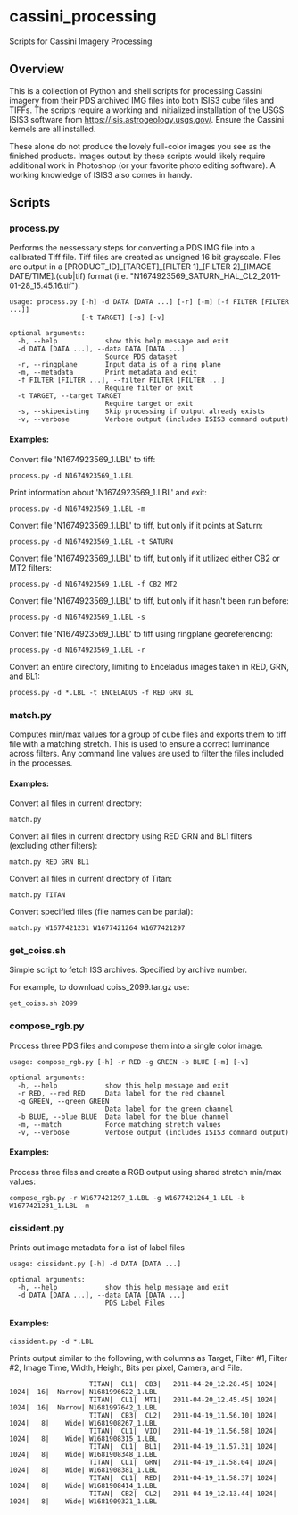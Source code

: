 # cassini_processing
Scripts for Cassini Imagery Processing

## Overview

This is a collection of Python and shell scripts for processing Cassini imagery from their PDS archived IMG files into both ISIS3 cube files and TIFFs. The scripts require a working and initialized installation of the USGS ISIS3 software from https://isis.astrogeology.usgs.gov/. Ensure the Cassini kernels are all installed.

These alone do not produce the lovely full-color images you see as the finished products. Images output by these scripts would likely require additional work in Photoshop (or your favorite photo editing software). A working knowledge of ISIS3 also comes in handy.

## Scripts

### process.py

Performs the nessessary steps for converting a PDS IMG file into a calibrated Tiff file. Tiff files are created as unsigned 16 bit grayscale. Files are output in a [PRODUCT_ID]\_[TARGET]\_[FILTER 1]\_[FILTER 2]\_[IMAGE DATE/TIME].(cub|tif) format (i.e. "N1674923569_SATURN_HAL_CL2_2011-01-28_15.45.16.tif").

```
usage: process.py [-h] -d DATA [DATA ...] [-r] [-m] [-f FILTER [FILTER ...]]
                  [-t TARGET] [-s] [-v]

optional arguments:
  -h, --help            show this help message and exit
  -d DATA [DATA ...], --data DATA [DATA ...]
                        Source PDS dataset
  -r, --ringplane       Input data is of a ring plane
  -m, --metadata        Print metadata and exit
  -f FILTER [FILTER ...], --filter FILTER [FILTER ...]
                        Require filter or exit
  -t TARGET, --target TARGET
                        Require target or exit
  -s, --skipexisting    Skip processing if output already exists
  -v, --verbose         Verbose output (includes ISIS3 command output)

```


#### Examples:

Convert file 'N1674923569_1.LBL' to tiff:
```
process.py -d N1674923569_1.LBL
```

Print information about 'N1674923569_1.LBL' and exit:
```
process.py -d N1674923569_1.LBL -m
```

Convert file 'N1674923569_1.LBL' to tiff, but only if it points at Saturn:
```
process.py -d N1674923569_1.LBL -t SATURN
```

Convert file 'N1674923569_1.LBL' to tiff, but only if it utilized either CB2 or MT2 filters:
```
process.py -d N1674923569_1.LBL -f CB2 MT2
```

Convert file 'N1674923569_1.LBL' to tiff, but only if it hasn't been run before:
```
process.py -d N1674923569_1.LBL -s
```

Convert file 'N1674923569_1.LBL' to tiff using ringplane georeferencing:
```
process.py -d N1674923569_1.LBL -r
```

Convert an entire directory, limiting to Enceladus images taken in RED, GRN, and BL1:
```
process.py -d *.LBL -t ENCELADUS -f RED GRN BL
```


### match.py
Computes min/max values for a group of cube files and exports them to tiff file with a matching stretch. This is used to ensure a correct luminance across filters. Any command line values are used to filter the files included in the processes.

#### Examples:

Convert all files in current directory:
```
match.py
```

Convert all files in current directory using RED GRN and BL1 filters (excluding other filters):
```
match.py RED GRN BL1
```

Convert all files in current directory of Titan:
```
match.py TITAN
```

Convert specified files (file names can be partial):
```
match.py W1677421231 W1677421264 W1677421297
```

### get_coiss.sh
Simple script to fetch ISS archives. Specified by archive number.

For example, to download coiss_2099.tar.gz use:
```
get_coiss.sh 2099
```


### compose_rgb.py
Process three PDS files and compose them into a single color image.

```
usage: compose_rgb.py [-h] -r RED -g GREEN -b BLUE [-m] [-v]

optional arguments:
  -h, --help            show this help message and exit
  -r RED, --red RED     Data label for the red channel
  -g GREEN, --green GREEN
                        Data label for the green channel
  -b BLUE, --blue BLUE  Data label for the blue channel
  -m, --match           Force matching stretch values
  -v, --verbose         Verbose output (includes ISIS3 command output)
```

#### Examples:
Process three files and create a RGB output using shared stretch min/max values:
```
compose_rgb.py -r W1677421297_1.LBL -g W1677421264_1.LBL -b W1677421231_1.LBL -m
```

### cissident.py
Prints out image metadata for a list of label files

```
usage: cissident.py [-h] -d DATA [DATA ...]

optional arguments:
  -h, --help            show this help message and exit
  -d DATA [DATA ...], --data DATA [DATA ...]
                        PDS Label Files
```

#### Examples:
```
cissident.py -d *.LBL
```
Prints output similar to the following, with columns as Target, Filter \#1, Filter \#2, Image Time, Width, Height, Bits per pixel, Camera, and File.
```
                    TITAN|  CL1|  CB3|   2011-04-20_12.28.45| 1024| 1024|  16|  Narrow| N1681996622_1.LBL
                    TITAN|  CL1|  MT1|   2011-04-20_12.45.45| 1024| 1024|  16|  Narrow| N1681997642_1.LBL
                    TITAN|  CB3|  CL2|   2011-04-19_11.56.10| 1024| 1024|   8|    Wide| W1681908267_1.LBL
                    TITAN|  CL1|  VIO|   2011-04-19_11.56.58| 1024| 1024|   8|    Wide| W1681908315_1.LBL
                    TITAN|  CL1|  BL1|   2011-04-19_11.57.31| 1024| 1024|   8|    Wide| W1681908348_1.LBL
                    TITAN|  CL1|  GRN|   2011-04-19_11.58.04| 1024| 1024|   8|    Wide| W1681908381_1.LBL
                    TITAN|  CL1|  RED|   2011-04-19_11.58.37| 1024| 1024|   8|    Wide| W1681908414_1.LBL
                    TITAN|  CB2|  CL2|   2011-04-19_12.13.44| 1024| 1024|   8|    Wide| W1681909321_1.LBL
```
